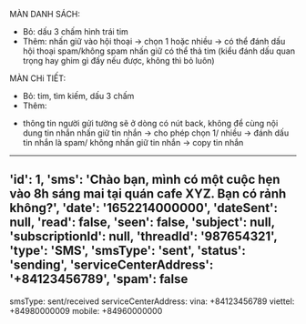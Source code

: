 MÀN DANH SÁCH:
- Bỏ:
dấu 3 chấm
hình trái tim
- Thêm:
nhấn giữ vào hội thoại -> chọn 1 hoặc nhiều -> có thể đánh dấu hội thoại spam/không spam
nhấn giữ có thể thả tim (kiểu đánh dấu quan trọng hay ghim gì đấy nếu được, không thì bỏ luôn)

MÀN CHi TIẾT:
- Bỏ:
tim, tìm kiếm, dấu 3 chấm
- Thêm:
* thông tin người gửi tường sẽ ở dòng có nút back, không để cùng nội dung tin nhắn
nhấn giữ tin nhắn -> cho phép chọn 1/ nhiều -> đánh dấu tin nhắn là spam/ không
nhấn giữ tin nhắn -> copy tin nhắn
------------------------------------------------------------------
'id': 1,
    'sms':
        'Chào bạn, mình có một cuộc hẹn vào 8h sáng mai tại quán cafe XYZ. Bạn có rảnh không?',
    'date': '1652214000000',
    'dateSent': null,
    'read': false,
    'seen': false,
    'subject': null,
    'subscriptionId': null,
    'threadId': '987654321',
    'type': 'SMS',
    'smsType': 'sent',
    'status': 'sending',
    'serviceCenterAddress': '+84123456789',
    'spam': false
------------------------------------------------------------------------------------------
smsType: sent/received
serviceCenterAddress:
vina: +84123456789
viettel: +84980000009
mobile: +84960000000 

